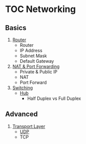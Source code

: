 # TOC Networking

## Basics

1. [Router](./basics/router.md)
    - Router
    - IP Address
    - Subnet Mask
    - Default Gateway
2. [NAT & Port Forwarding](./basics/ports_nat.md)
    - Private & Public IP
    - NAT
    - Port Forward
3. [Switching](./basics/switch.md)
    - [Hub](./basics/hub.md)
      - Half Duplex vs Full Duplex

## Advanced

1. [Transport Layer](./transport_layer/transportlayer.md)
    - [UDP](./transport_layer/udp.md)
    - TCP
